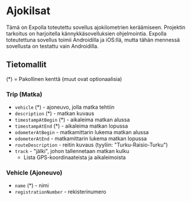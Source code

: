 # Ajokilsat

Tämä on Expolla toteutettu sovellus ajokilometrien keräämiseen.
Projektin tarkoitus on harjoitella kännykkäsovelluksien ohjelmointia.
Expolla toteutettuna sovellus toimii Androidilla ja iOS:llä, mutta
tähän mennessä sovellusta on testattu vain Androidilla.

## Tietomallit

(*) = Pakollinen kenttä (muut ovat optionaalisia)

### Trip (Matka)

- `vehicle` (*) - ajoneuvo, jolla matka tehtiin
- `description` (*) - matkan kuvaus
- `timestampAtBegin` (*) - aikaleima matkan alussa
- `timestampAtEnd` (*) - aikaleima matkan lopussa
- `odometerAtBegin` - matkamittarin lukema matkan alussa
- `odometerAtEnd` - matkamittarin lukema matkan lopussa
- `routeDescription` - reitin kuvaus (tyyliin: "Turku-Raisio-Turku")
- `track` - "jälki", johon tallennetaan matkan kulku
   * Lista GPS-koordinaateista ja aikaleimoista

### Vehicle (Ajoneuvo)

- `name` (*) - nimi
- `registrationNumber` - rekisterinumero
